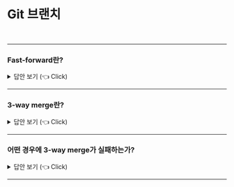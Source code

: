 # Git 브랜치
<br>

-----------------------

### Fast-forward란?

<details>
   <summary> 답안 보기 (👈 Click)</summary>
<br />

+ Merge 방식의 일종으로, Merge할 브랜치가 현 브랜치 커밋의 Upstream 브랜치이기 때문에, <br>
  master 브랜치 포인터는 Merge 과정 없이 그저 최신 커밋으로 이동하는 것을 의미합니다. <br> 
</details>

-----------------------

### 3-way merge란?

<details>
   <summary> 답안 보기 (👈 Click)</summary>
<br />

+ 현재 브랜치가 가리키는 커밋이 Merge할 브랜치의 조상이 아닌 경우, <br>
  Git이 각 브랜치가 가리키는 커밋 두 개와 공통 조상 하나를 사용하여 하는 Merge 방식을 의미합니다. <br> 
  
</details>

-----------------------

### 어떤 경우에 3-way merge가 실패하는가?

<details>
   <summary> 답안 보기 (👈 Click)</summary>
<br />

+ Merge하는 두 브랜치에서 같은 파일의 한 부분을 동시에 수정하고 Merge하면, <br>
  Git은 해당 부분을 Merge하지 못합니다. <br> 
  
</details>

-----------------------
